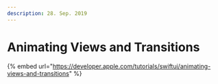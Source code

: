 ```yaml
---
description: 28. Sep. 2019
---
```


# Animating Views and Transitions

{% embed url="https://developer.apple.com/tutorials/swiftui/animating-views-and-transitions" %}



